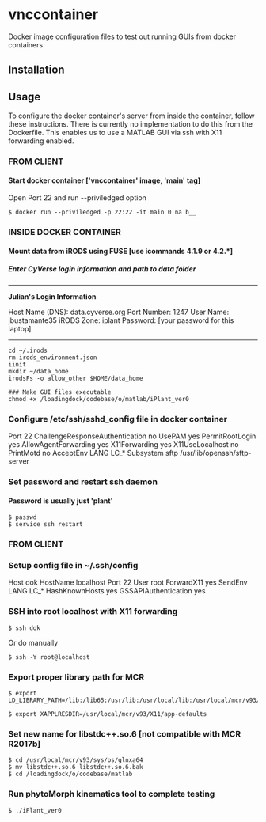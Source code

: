 # vnccontainer
Docker image configuration files to test out running GUIs from docker containers. 

## Installation



## Usage
To configure the docker container's server from inside the container, follow these instructions. 
There is currently no implementation to do this from the Dockerfile.
This enables us to use a MATLAB GUI via ssh with X11 forwarding enabled.

### FROM CLIENT
#### Start docker container ['vnccontainer' image, 'main' tag]
Open Port 22 and run --priviledged option
```
$ docker run --priviledged -p 22:22 -it main 0 na b__
```

### INSIDE DOCKER CONTAINER
#### Mount data from iRODS using FUSE [use icommands 4.1.9 or 4.2.*]
##### Enter CyVerse login information and path to data folder
---
**Julian's Login Information**

  Host Name (DNS): data.cyverse.org
  Port Number: 1247
  User Name: jbustamante35
  iRODS Zone: iplant
  Password: [your password for this laptop]

---


```
cd ~/.irods
rm irods_environment.json
iinit
mkdir ~/data_home
irodsFs -o allow_other $HOME/data_home

### Make GUI files executable
chmod +x /loadingdock/codebase/o/matlab/iPlant_ver0
```

### Configure /etc/ssh/sshd_config file in docker container
Port 22
ChallengeResponseAuthentication no
UsePAM yes
PermitRootLogin yes
AllowAgentForwarding yes
X11Forwarding yes
X11UseLocalhost no
PrintMotd no
AcceptEnv LANG LC_*
Subsystem       sftp    /usr/lib/openssh/sftp-server

### Set password and restart ssh daemon
#### Password is usually just 'plant'
```
$ passwd
$ service ssh restart
```

### FROM CLIENT
### Setup config file in ~/.ssh/config
Host dok
    HostName localhost
    Port 22
    User root
    ForwardX11 yes
    SendEnv LANG LC_*
    HashKnownHosts yes
    GSSAPIAuthentication yes

### SSH into root localhost with X11 forwarding
```
$ ssh dok
```
Or do manually
```
$ ssh -Y root@localhost
```

### Export proper library path for MCR
```
$ export LD_LIBRARY_PATH=/lib:/lib65:/usr/lib:/usr/local/lib:/usr/local/mcr/v93/runtime/glnxa64:/usr/local/mcr/v93/bin/glnxa64:/usr/local/mcr/v93/sys/os/glnxa64:/usr/local/nvidia/lib:/usr/local/nvidia/lib64

$ export XAPPLRESDIR=/usr/local/mcr/v93/X11/app-defaults
```

### Set new name for libstdc++.so.6 [not compatible with MCR R2017b]
```
$ cd /usr/local/mcr/v93/sys/os/glnxa64
$ mv libstdc++.so.6 libstdc++.so.6.bak
$ cd /loadingdock/o/codebase/matlab
```

### Run phytoMorph kinematics tool to complete testing
```
$ ./iPlant_ver0
```





